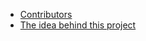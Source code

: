 - [Contributors](contributors.md)
- [The idea behind this project](The-idea-behind-this-community-project.md)
